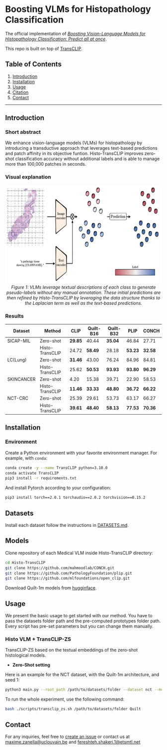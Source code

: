 # Boosting VLMs for Histopathology Classification
The official implementation of [*Boosting Vision-Language Models for Histopathology Classification: Predict all at once*]().


This repo is built on top of [TransCLIP](https://github.com/MaxZanella/transduction-for-vlms).


## Table of Contents

1. [Introduction](#introduction) 
2. [Installation](#installation) 
3. [Usage](#usage)
4. [Citation](#citation)
5. [Contact](#contact) 


---

## Introduction

### Short abstract
We enhance vision-language models (VLMs) for histopathology by introducing a transductive approach that leverages text-based predictions and patch affinity in its objective funtion. Histo-TransCLIP improves zero-shot classification accuracy without additional labels and is able to manage more than 100,000 patches in seconds.

### Visual explanation
<p align="center">
  <img src="drawing.png" alt="Histo-TransCLIP in action" width="700" height="315">
  <br>
  <em>Figure 1: VLMs leverage textual descriptions of each class to generate pseudo-labels without any manual annotation. These initial predictions are then refined by Histo-TransCLIP by leveraging the data structure thanks to the Laplacian term as well as the text-based predictions.</em>
</p>

### Results

|Dataset | Method | CLIP | Quilt-B16 | Quilt-B32 |  PLIP | CONCH |
|----------|----------|----------|----------|----------|----------|----------|
| SICAP-MIL  | Zero-shot | **29.85** | 40.44 | **35.04** | 46.84 | 27.71 |
| | Histo-TransCLIP |  24.72 | **58.49** | 28.18 | **53.23** | **32.58** |
| LC(Lung)   | Zero-shot | **31.46** | 43.00 | 76.24 |  84.96 | 84.81 |
| | Histo-TransCLIP | 25.62 | **50.53** | **93.93** | **93.80** | **96.29** | 
| SKINCANCER   | Zero-shot | 4.20 | 15.38 | 39.71 | 22.90 | 58.53 |
| | Histo-TransCLIP |  **11.46** | **33.33** | **48.80** | **36.72** | **66.22** |
| NCT-CRC   | Zero-shot | 25.39 | 29.61 |  53.73 | 63.17 | 66.27 |
| | Histo-TransCLIP | **39.61** | **48.40** | **58.13** | **77.53** | **70.36** |



## Installation

### Environment
Create a Python environment with your favorite environment manager. For example, with `conda`: 
```bash
conda create -y --name TransCLIP python=3.10.0
conda activate TransCLIP
pip3 install -r requirements.txt
```
And install Pytorch according to your configuration:
```bash
pip3 install torch==2.0.1 torchaudio==2.0.2 torchvision==0.15.2
```
## Datasets

Install each dataset follow the instructions in [DATASETS.md](https://github.com/FereshteShakeri/Histo-TransCLIP/blob/main/DATASETS.md).

## Models

Clone repository of each Medical VLM inside Histo-TransCLIP directory:

```bash
cd Histo-TransCLIP
git clone https://github.com/mahmoodlab/CONCH.git
git clone https://github.com/PathologyFoundation/plip.git
git clone https://github.com/mlfoundations/open_clip.git
```

Download Quilt-1m models from [hugginface](https://huggingface.co/wisdomik/QuiltNet-B-32).  


## Usage
We present the basic usage to get started with our method. You have to pass the datasets folder path and the pre-computed prototypes folder path. Every script has pre-set parameters but you can change them manually.

### Histo VLM + TransCLIP-ZS
TransCLIP-ZS based on the textual embeddings of the zero-shot histological models.

- **Zero-Shot setting**

Here is an example for the NCT dataset, with the Quilt-1m architecture, and seed 1:
```bash
python3 main.py --root_path /path/to/datasets/folder --dataset nct --method TransCLIP  --seed 1 --model Quilt
```

To run the whole experiment, use the following command:
```bash
bash ./scripts/transclip_zs.sh /path/to/datasets/folder Quilt
```

## Contact

For any inquiries, feel free to [create an issue](https://github.com/FereshteShakeri/Histo-TransCLIP/issues) or contact us at [maxime.zanella@uclouvain.be](mailto:maxime.zanella@uclouvain.be) and [fereshteh.shakeri.1@etsmtl.net](mailto:fereshteh.shakeri.1@etsmtl.net)




